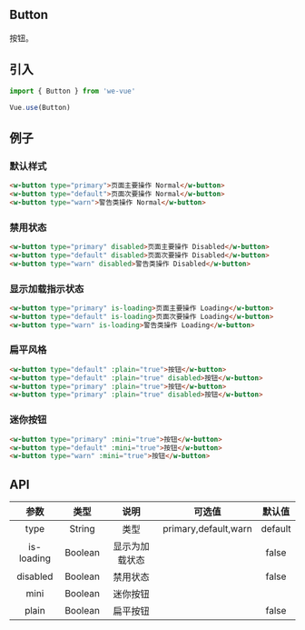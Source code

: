 Button
---
按钮。

## 引入

```js
import { Button } from 'we-vue'

Vue.use(Button)
```

## 例子

### 默认样式

```html
<w-button type="primary">页面主要操作 Normal</w-button>
<w-button type="default">页面次要操作 Normal</w-button>
<w-button type="warn">警告类操作 Normal</w-button>
```

### 禁用状态

```html
<w-button type="primary" disabled>页面主要操作 Disabled</w-button>
<w-button type="default" disabled>页面次要操作 Disabled</w-button>
<w-button type="warn" disabled>警告类操作 Disabled</w-button>
```

### 显示加载指示状态

```html
<w-button type="primary" is-loading>页面主要操作 Loading</w-button>
<w-button type="default" is-loading>页面次要操作 Loading</w-button>
<w-button type="warn" is-loading>警告类操作 Loading</w-button>
```

### 扁平风格
```html
<w-button type="default" :plain="true">按钮</w-button>
<w-button type="default" :plain="true" disabled>按钮</w-button>
<w-button type="primary" :plain="true">按钮</w-button>
<w-button type="primary" :plain="true" disabled>按钮</w-button>
```

### 迷你按钮
```html
<w-button type="primary" :mini="true">按钮</w-button>
<w-button type="default" :mini="true">按钮</w-button>
<w-button type="warn" :mini="true">按钮</w-button>
```

## API

|     参数     |   类型    |   说明    |         可选值          |   默认值   |
| :--------: | :-----: | :-----: | :------------------: | :-----: |
|    type    | String  |   类型    | primary,default,warn | default |
| is-loading | Boolean | 显示为加载状态 |                      |  false  |
|  disabled  | Boolean |  禁用状态   |                      |  false  |
|    mini    | Boolean |  迷你按钮   |                      |         |
|   plain    | Boolean |  扁平按钮   |                      |  false  |
